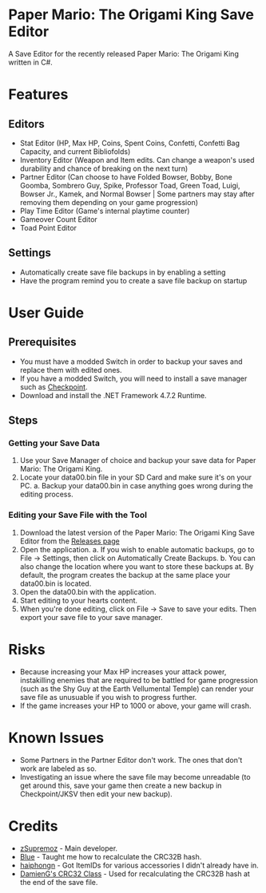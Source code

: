 # Paper Mario: The Origami King Save Editor
A Save Editor for the recently released Paper Mario: The Origami King written in C#.

# Features
## Editors
* Stat Editor (HP, Max HP, Coins, Spent Coins, Confetti, Confetti Bag Capacity, and current Bibliofolds)
* Inventory Editor (Weapon and Item edits. Can change a weapon's used durability and chance of breaking on the next turn)
* Partner Editor (Can choose to have Folded Bowser, Bobby, Bone Goomba, Sombrero Guy, Spike, Professor Toad, Green Toad, Luigi, Bowser Jr., Kamek, and Normal Bowser | Some partners may stay after removing them depending on your game progression)
* Play Time Editor (Game's internal playtime counter)
* Gameover Count Editor
* Toad Point Editor
## Settings
* Automatically create save file backups in by enabling a setting
* Have the program remind you to create a save file backup on startup

# User Guide
## Prerequisites
* You must have a modded Switch in order to backup your saves and replace them with edited ones.
* If you have a modded Switch, you will need to install a save manager such as [Checkpoint](https://github.com/FlagBrew/Checkpoint/releases/tag/v3.7.4).
* Download and install the .NET Framework 4.7.2 Runtime.

## Steps
### Getting your Save Data
1. Use your Save Manager of choice and backup your save data for Paper Mario: The Origami King.
2. Locate your data00.bin file in your SD Card and make sure it's on your PC.
 a. Backup your data00.bin in case anything goes wrong during the editing process.
 
### Editing your Save File with the Tool
1. Download the latest version of the Paper Mario: The Origami King Save Editor from the [Releases page](https://github.com/zSupremoz/Paper-Mario-TOK-Save-Editor/releases)
2. Open the application.
 a. If you wish to enable automatic backups, go to File -> Settings, then click on Automatically Create Backups.
 b. You can also change the location where you want to store these backups at. By default, the program creates the backup at the same place your data00.bin is located.
3. Open the data00.bin with the application.
4. Start editing to your hearts content.
5. When you're done editing, click on File -> Save to save your edits. Then export your save file to your save manager.

# Risks
* Because increasing your Max HP increases your attack power, instakilling enemies that are required to be battled for game progression (such as the Shy Guy at the Earth Vellumental Temple) can render your save file as unusuable if you wish to progress further.
* If the game increases your HP to 1000 or above, your game will crash.

# Known Issues
* Some Partners in the Partner Editor don't work. The ones that don't work are labeled as so.
* Investigating an issue where the save file may become unreadable (to get around this, save your game then create a new backup in Checkpoint/JKSV then edit your new backup).

# Credits
* [zSupremoz](https://twitter.com/zSupremoz) - Main developer.
* [Blue](https://twitter.com/1mBlueDabadee) - Taught me how to recalculate the CRC32B hash.
* [haiphongn](https://github.com/haiphongn) - Got ItemIDs for various accessories I didn't already have in.
* [DamienG's CRC32 Class](https://github.com/damieng/DamienGKit/blob/master/CSharp/DamienG.Library/Security/Cryptography/Crc32.cs) - Used for recalculating the CRC32B hash at the end of the save file.
